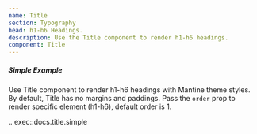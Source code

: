 ```yaml
---
name: Title
section: Typography
head: h1-h6 Headings.
description: Use the Title component to render h1-h6 headings.
component: Title
---
```


##### Simple Example

Use Title component to render h1-h6 headings with Mantine theme styles. By default, Title has no margins and paddings.
Pass the `order` prop to render specific element (h1-h6), default order is 1.

.. exec::docs.title.simple
